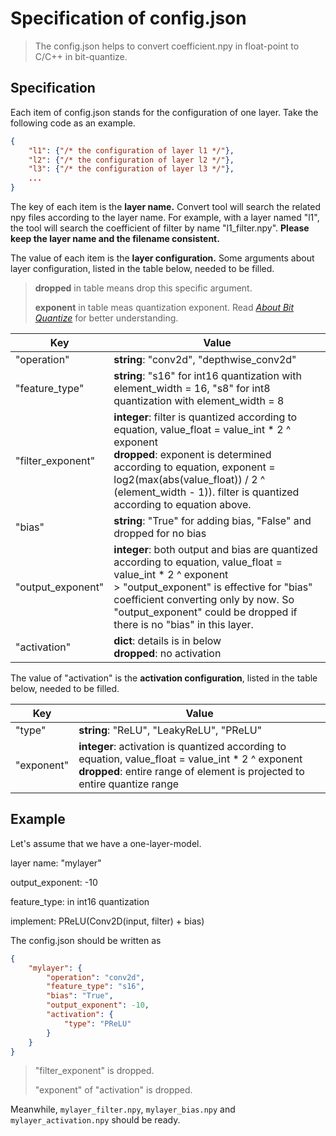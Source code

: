 # Specification of config.json

> The config.json helps to convert coefficient.npy in float-point to C/C++ in bit-quantize.



## Specification

Each item of config.json stands for the configuration of one layer. Take the following code as an example.

```json
{
    "l1": {"/* the configuration of layer l1 */"},
    "l2": {"/* the configuration of layer l2 */"},
    "l3": {"/* the configuration of layer l3 */"},
    ...
}
```

The key of each item is the **layer name.** Convert tool will search the related npy files according to the layer name. For example, with a layer named "l1", the tool will search the coefficient of filter by name "l1_filter.npy". **Please keep the layer name and the filename consistent.**



The value of each item is the **layer configuration.** Some arguments about layer configuration, listed in the table below, needed to be filled.

> **dropped** in table means drop this specific argument.
>
> **exponent** in table meas quantization exponent. Read [*About Bit Quantize*](./about_bit_quantize.md) for better understanding.

| Key               | Value                                                        |
| ----------------- | ------------------------------------------------------------ |
| "operation"       | **string**: "conv2d", "depthwise_conv2d"                     |
| "feature_type"    | **string**: "s16" for int16 quantization with element_width = 16, "s8" for int8 quantization with element_width = 8 |
| "filter_exponent" | **integer**: filter is quantized according to equation, value_float = value_int  * 2 ^ exponent<br />**dropped**: exponent is determined according to equation, exponent = log2(max(abs(value_float)) / 2 ^ (element_width - 1)). filter is quantized according to equation above. |
| "bias"            | **string**: "True" for adding bias, "False" and dropped for no bias |
| "output_exponent" | **integer**: both output and bias are quantized according to equation, value_float = value_int * 2 ^ exponent<br />> "output_exponent" is effective for "bias" coefficient converting only by now. So "output_exponent" could be dropped if there is no "bias" in this layer. |
| "activation"      | **dict**: details is in below<br />**dropped**: no activation |

The value of "activation" is the **activation configuration**, listed in the table below, needed to be filled.

| Key        | Value                                                        |
| ---------- | ------------------------------------------------------------ |
| "type"     | **string**: "ReLU", "LeakyReLU", "PReLU"                     |
| "exponent" | **integer**: activation is quantized according to equation, value_float = value_int  * 2 ^ exponent<br />**dropped**: entire range of element is projected to entire quantize range |



## Example

Let's assume that we have a one-layer-model.

layer name: "mylayer"

output_exponent: -10

feature_type: in int16 quantization

implement: PReLU(Conv2D(input, filter) + bias)

The config.json should be written as

```json
{
	"mylayer": {
		"operation": "conv2d",
		"feature_type": "s16",
        "bias": "True",
        "output_exponent": -10,
        "activation": {
            "type": "PReLU"
        }
	}
}
```
> "filter_exponent" is dropped.
>
> "exponent" of "activation" is dropped.


Meanwhile, `mylayer_filter.npy`, `mylayer_bias.npy` and `mylayer_activation.npy` should be ready.
